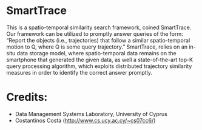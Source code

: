 SmartTrace
==========

This is a spatio-temporal similarity search framework, coined SmartTrace. Our framework can be utilized to promptly answer queries of the form: “Report the objects (i.e., trajectories) that follow a similar spatio-temporal motion to Q, where Q is some query trajectory.” SmartTrace, relies on an in-situ data storage model, where spatio-temporal data remains on the smartphone that generated the given data, as well a state-of-the-art top-K query processing algorithm, which exploits distributed trajectory similarity measures in order to identify the correct answer promptly.

Credits:
========

+ Data Management Systems Laboratory, University of Cyprus
+ Costantinos Costa (http://www.cs.ucy.ac.cy/~cs07cc6/)